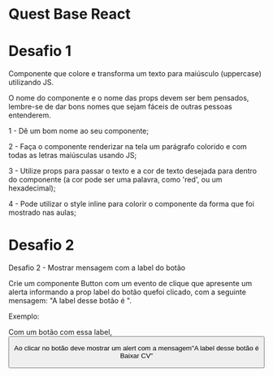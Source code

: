 # Quest Base React

# Desafio 1

Componente que colore e transforma um texto para maiúsculo (uppercase) utilizando JS.

O nome do componente e o nome das props devem ser bem pensados, lembre-se de dar bons nomes que sejam fáceis de outras pessoas entenderem.

1 - Dê um bom nome ao seu componente;

2 - Faça o componente renderizar na tela um parágrafo colorido e com todas as letras maiúsculas usando JS;

3 - Utilize props para passar o texto e a cor de texto desejada para dentro do componente (a cor pode ser uma palavra, como 'red', ou um hexadecimal);

4 - Pode utilizar o style inline para colorir o componente da forma que foi mostrado nas aulas;

# Desafio 2

Desafio 2 - Mostrar mensagem com a label do botão

Crie um componente Button com um evento de clique que apresente um alerta informando a prop label do botão quefoi clicado, com a seguinte mensagem: "A label desse botão é <insira a label aqui via JS>".

Exemplo:

Com um botão com essa label, <Button label="Baixar CV" /> 

Ao clicar no botão deve mostrar um alert com a mensagem"A label desse botão é Baixar CV"
